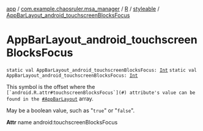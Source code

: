[app](../../../index.md) / [com.example.chaosruler.msa_manager](../../index.md) / [R](../index.md) / [styleable](index.md) / [AppBarLayout_android_touchscreenBlocksFocus](.)

# AppBarLayout_android_touchscreenBlocksFocus

`static val AppBarLayout_android_touchscreenBlocksFocus: `[`Int`](https://kotlinlang.org/api/latest/jvm/stdlib/kotlin/-int/index.html)
`static val AppBarLayout_android_touchscreenBlocksFocus: `[`Int`](https://kotlinlang.org/api/latest/jvm/stdlib/kotlin/-int/index.html)

This symbol is the offset where the ``[`android.R.attr#touchscreenBlocksFocus`](#) attribute's value can be found in the ``[`#AppBarLayout`](-app-bar-layout.md) array.

May be a boolean value, such as "`true`" or "`false`".

**Attr**
name android:touchscreenBlocksFocus

